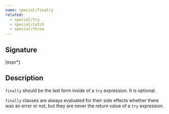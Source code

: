 ```yaml
---
name: special/finally
related:
  - special/try
  - special/catch
  - special/throw
---
```


## Signature
[expr*]


## Description

`finally` should be the last form inside of a `try` expression. It is optional.

`finally` clauses are always evaluated for their side effects whether there was
an error or not, but they are never the return value of a `try` expression.
